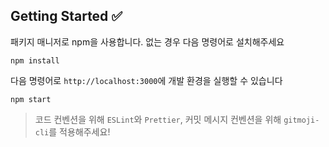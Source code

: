 ## Getting Started ✅️
패키지 매니저로 npm을 사용합니다. 없는 경우 다음 명령어로 설치해주세요

```
npm install
```


다음 명령어로 `http://localhost:3000`에 개발 환경을 실행할 수 있습니다

```
npm start
```

> 코드 컨벤션을 위해 `ESLint`와 `Prettier`, 커밋 메시지 컨벤션을 위해 `gitmoji-cli`를 적용해주세요!
